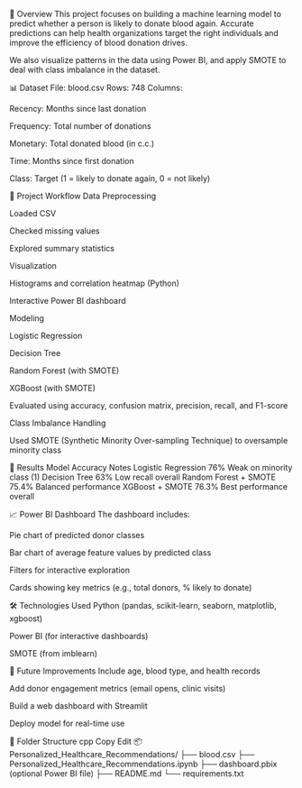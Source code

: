 📌 Overview
This project focuses on building a machine learning model to predict whether a person is likely to donate blood again. Accurate predictions can help health organizations target the right individuals and improve the efficiency of blood donation drives.

We also visualize patterns in the data using Power BI, and apply SMOTE to deal with class imbalance in the dataset.

📊 Dataset
File: blood.csv
Rows: 748
Columns:

Recency: Months since last donation

Frequency: Total number of donations

Monetary: Total donated blood (in c.c.)

Time: Months since first donation

Class: Target (1 = likely to donate again, 0 = not likely)

🔧 Project Workflow
Data Preprocessing

Loaded CSV

Checked missing values

Explored summary statistics

Visualization

Histograms and correlation heatmap (Python)

Interactive Power BI dashboard

Modeling

Logistic Regression

Decision Tree

Random Forest (with SMOTE)

XGBoost (with SMOTE)

Evaluated using accuracy, confusion matrix, precision, recall, and F1-score

Class Imbalance Handling

Used SMOTE (Synthetic Minority Over-sampling Technique) to oversample minority class

🧪 Results
Model	Accuracy	Notes
Logistic Regression	76%	Weak on minority class (1)
Decision Tree	63%	Low recall overall
Random Forest + SMOTE	75.4%	Balanced performance
XGBoost + SMOTE	76.3%	Best performance overall

📈 Power BI Dashboard
The dashboard includes:

Pie chart of predicted donor classes

Bar chart of average feature values by predicted class

Filters for interactive exploration

Cards showing key metrics (e.g., total donors, % likely to donate)

🛠 Technologies Used
Python (pandas, scikit-learn, seaborn, matplotlib, xgboost)

Power BI (for interactive dashboards)

SMOTE (from imblearn)

🚀 Future Improvements
Include age, blood type, and health records

Add donor engagement metrics (email opens, clinic visits)

Build a web dashboard with Streamlit

Deploy model for real-time use

📁 Folder Structure
cpp
Copy
Edit
📦 Personalized_Healthcare_Recommendations/
├── blood.csv
├── Personalized_Healthcare_Recommendations.ipynb
├── dashboard.pbix  (optional Power BI file)
├── README.md
└── requirements.txt
